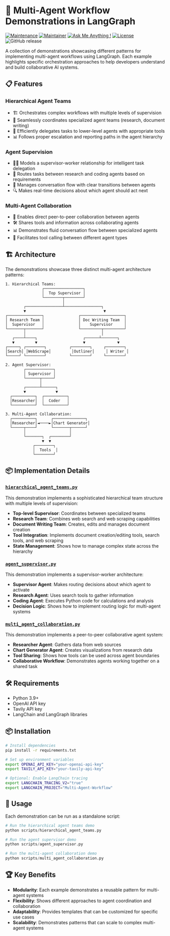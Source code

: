 # 🤖 Multi-Agent Workflow Demonstrations in LangGraph

[![Maintenance](https://img.shields.io/badge/Maintained%3F-yes-green.svg)]()
[![Maintainer](https://img.shields.io/static/v1?label=Yevhen%20Ruban&message=Maintainer&color=red)](mailto:yevhen.ruban@extrawest.com)
[![Ask Me Anything !](https://img.shields.io/badge/Ask%20me-anything-1abc9c.svg)]()
[![License](https://img.shields.io/badge/License-Apache_2.0-blue.svg)](https://opensource.org/licenses/Apache-2.0)
![GitHub release](https://img.shields.io/badge/release-v1.0.0-blue)

A collection of demonstrations showcasing different patterns for implementing multi-agent workflows using LangGraph. 
Each example highlights specific orchestration approaches to help developers understand and build collaborative AI systems.

## 📋 Features

### Hierarchical Agent Teams
- 🏗️ Orchestrates complex workflows with multiple levels of supervision
- 🔄 Seamlessly coordinates specialized agent teams (research, document writing)
- 🧠 Efficiently delegates tasks to lower-level agents with appropriate tools
- 📊 Follows proper escalation and reporting paths in the agent hierarchy

### Agent Supervision
- 👨‍💼 Models a supervisor-worker relationship for intelligent task delegation
- 🔄 Routes tasks between research and coding agents based on requirements
- 🚦 Manages conversation flow with clear transitions between agents
- 🔍 Makes real-time decisions about which agent should act next

### Multi-Agent Collaboration
- 🤝 Enables direct peer-to-peer collaboration between agents
- 🛠️ Shares tools and information across collaborating agents
- 📊 Demonstrates fluid conversation flow between specialized agents
- 📡 Facilitates tool calling between different agent types

## 🏗️ Architecture

The demonstrations showcase three distinct multi-agent architecture patterns:

```
1. Hierarchical Teams:
                ┌─────────────────┐
                │  Top Supervisor │
                └────────┬────────┘
                         │
        ┌────────────────┴────────────────┐
        ▼                                  ▼
┌───────────────┐               ┌───────────────────┐
│ Research Team │               │ Doc Writing Team  │
│  Supervisor   │               │    Supervisor     │
└───────┬───────┘               └─────────┬─────────┘
        │                                 │
   ┌────┴────┐                    ┌──────┴───────┐
   ▼         ▼                    ▼              ▼
┌─────┐ ┌────────┐          ┌────────┐     ┌────────┐
│Search│ │WebScrape│         │Outliner│     │ Writer │
└─────┘ └────────┘          └────────┘     └────────┘

2. Agent Supervisor:
        ┌────────────┐
        │ Supervisor │
        └──────┬─────┘
               │
        ┌──────┴──────┐
        ▼             ▼
  ┌──────────┐  ┌──────────┐
  │Researcher│  │  Coder   │
  └──────────┘  └──────────┘

3. Multi-Agent Collaboration:
  ┌──────────┐      ┌──────────────┐
  │Researcher│◄────►│Chart Generator│
  └─────┬────┘      └───────┬──────┘
        │                   │
        └───────┐  ┌────────┘
                ▼  ▼
            ┌────────┐
            │  Tools  │
            └────────┘
```

## 📦 Implementation Details

### [`hierarchical_agent_teams.py`](./scripts/hierarchical_agent_teams.py)
This demonstration implements a sophisticated hierarchical team structure with multiple levels of supervision:

- **Top-level Supervisor**: Coordinates between specialized teams
- **Research Team**: Combines web search and web scraping capabilities 
- **Document Writing Team**: Creates, edits and manages document creation
- **Tool Integration**: Implements document creation/editing tools, search tools, and web scraping
- **State Management**: Shows how to manage complex state across the hierarchy

### [`agent_supervisor.py`](./scripts/agent_supervisor.py)
This demonstration implements a supervisor-worker architecture:

- **Supervisor Agent**: Makes routing decisions about which agent to activate
- **Research Agent**: Uses search tools to gather information
- **Coding Agent**: Executes Python code for calculations and analysis
- **Decision Logic**: Shows how to implement routing logic for multi-agent systems

### [`multi_agent_collaboration.py`](./scripts/multi_agent_collaboration.py)
This demonstration implements a peer-to-peer collaborative agent system:

- **Researcher Agent**: Gathers data from web sources
- **Chart Generator Agent**: Creates visualizations from research data
- **Tool Sharing**: Shows how tools can be used across agent boundaries
- **Collaborative Workflow**: Demonstrates agents working together on a shared task

## 🛠️ Requirements

- Python 3.9+
- OpenAI API key
- Tavily API key 
- LangChain and LangGraph libraries

## 📦 Installation

```bash
# Install dependencies
pip install -r requirements.txt

# Set up environment variables
export OPENAI_API_KEY="your-openai-api-key"
export TAVILY_API_KEY="your-tavily-api-key"

# Optional: Enable LangChain tracing
export LANGCHAIN_TRACING_V2="true"
export LANGCHAIN_PROJECT="Multi-Agent-Workflow"
```

## 🚀 Usage

Each demonstration can be run as a standalone script:

```python
# Run the hierarchical agent teams demo
python scripts/hierarchical_agent_teams.py

# Run the agent supervisor demo
python scripts/agent_supervisor.py

# Run the multi-agent collaboration demo
python scripts/multi_agent_collaboration.py
```

## 🏆 Key Benefits

- **Modularity**: Each example demonstrates a reusable pattern for multi-agent systems
- **Flexibility**: Shows different approaches to agent coordination and collaboration
- **Adaptability**: Provides templates that can be customized for specific use cases
- **Scalability**: Demonstrates patterns that can scale to complex multi-agent systems
